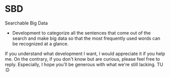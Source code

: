 # SBD
Searchable Big Data
- Development to categorize all the sentences that come out of the search and make big data so that the most frequently used words can be recognized at a glance.

If you understand what development I want, I would appreciate it if you help me.
On the contrary, if you don't know but are curious, please feel free to reply.
Especially, I hope you'll be generous with what we're still lacking. TU :D
